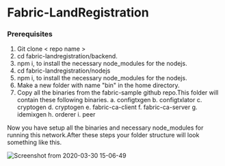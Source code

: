 # Fabric-LandRegistration

### Prerequisites 


1. Git clone < repo name >
2. cd fabric-landregistration/backend.
3. npm i, to install the necessary node_modules for the nodejs.
4. cd fabric-landregistration/nodejs
5. npm i, to install the necessary node_modules for the nodejs.
6. Make a new folder with name "bin" in the home directory.
7. Copy all the binaries from the fabric-sample github repo.This folder will contain these following binaries.
a. configtxgen
b. configtxlator
c. cryptogen
d. cryptogen
e. fabric-ca-client
f. fabric-ca-server
g. idemixgen
h. orderer
i. peer

Now you have setup all the binaries and necessary node_modules for running this network.After these steps your folder structure will look something like this.

![Screenshot from 2020-03-30 15-06-49](https://user-images.githubusercontent.com/15656052/77898634-0fde2180-7299-11ea-9257-458672d4e210.png)


   